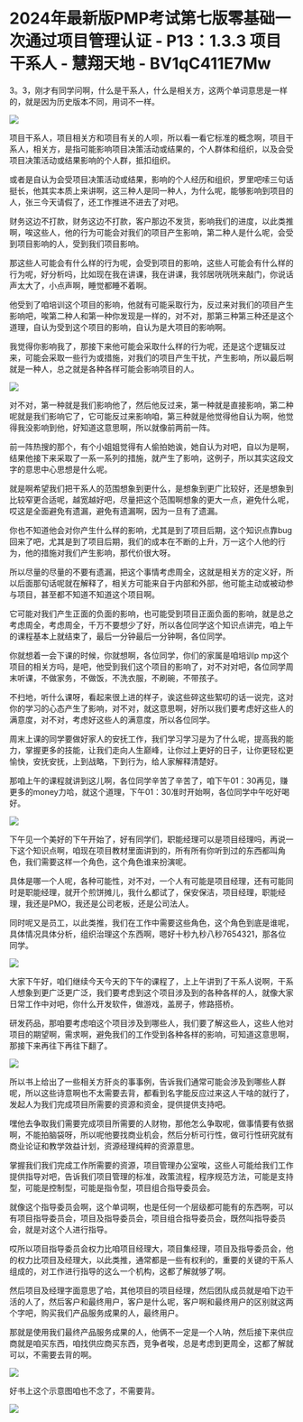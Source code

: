 # 2024年最新版PMP考试第七版零基础一次通过项目管理认证 - P13：1.3.3 项目干系人 - 慧翔天地 - BV1qC411E7Mw

3。3，刚才有同学问啊，什么是干系人，什么是相关方，这两个单词意思是一样的，就是因为历史版本不同，用词不一样。



![](img/1368e08d08b499e136ee9c993e80de93_1.png)

项目干系人，项目相关方和项目有关的人呗，所以看一看它标准的概念啊，项目干系人，相关方，是指可能影响项目决策活动或结果的，个人群体和组织，以及会受项目决策活动或结果影响的个人群，抵扣组织。

或者是自认为会受项目决策活动或结果，影响的个人经历和组织，罗里吧嗦三句话挺长，他其实本质上来讲啊，这三种人是同一种人，为什么呢，能够影响到项目的人，张三今天请假了，还工作推进不进去了对吧。

财务这边不打款，财务这边不打款，客户那边不发货，影响我们的进度，以此类推啊，唉这些人，他的行为可能会对我们的项目产生影响，第二种人是什么呢，会受到项目影响的人，受到我们项目影响。

那这些人可能会有什么样的行为呢，会受到项目的影响，这些人可能会有什么样的行为呢，好分析吗，比如现在我在讲课，我在讲课，我邻居咣咣咣来敲门，你说话声太大了，小点声啊，睡觉都睡不着啊。

他受到了咱培训这个项目的影响，他就有可能采取行为，反过来对我们的项目产生影响吧，唉第二种人和第一种你发现是一样的，对不对，那第三种第三种还是这个道理，自认为受到这个项目的影响，自认为是大项目的影响啊。

我觉得你影响我了，那接下来他可能会采取什么样的行为呢，还是这个逻辑反过来，可能会采取一些行为或措施，对我们的项目产生干扰，产生影响，所以最后啊就是一种人，总之就是各种各样可能会影响项目的人。



![](img/1368e08d08b499e136ee9c993e80de93_3.png)

对不对，第一种就是我们影响他了，然后他反过来，第一种就是直接影响，第二种呢就是我们影响它了，它可能反过来影响咱，第三种就是他觉得他自认为啊，他觉得我没影响到他，好知道这意思啊，所以就像前两前一阵。

前一阵热搜的那个，有个小姐姐觉得有人偷拍她诶，她自认为对吧，自以为是啊，结果他接下来采取了一系一系列的措施，就产生了影响，这例子，所以其实这段文字的意思中心思想是什么呢。

就是啊希望我们把干系人的范围想象到更什么，是想象到更广比较好，还是想象到比较窄更合适呢，越宽越好吧，尽量把这个范围啊想象的更大一点，避免什么呢，哎这是全面避免有遗漏，避免有遗漏啊，因为一旦有了遗漏。

你也不知道他会对你产生什么样的影响，尤其是到了项目后期，这个知识点靠bug回来了吧，尤其是到了项目后期，我们的成本在不断的上升，万一这个人他的行为，他的措施对我们产生影响，那代价很大呀。

所以尽量的尽量的不要有遗漏，把这个事情考虑周全，这就是相关方的定义好，所以后面那句话呢就在解释了，相关方可能来自于内部和外部，他可能主动或被动参与项目，甚至都不知道不知道这个项目啊。

它可能对我们产生正面的负面的影响，也可能受到项目正面负面的影响，就是总之考虑周全，考虑周全，千万不要想少了好，所以各位同学这个知识点讲完，咱上午的课程基本上就结束了，最后一分钟最后一分钟啊，各位同学。

你就想着一会下课的时候，你就想啊，各位同学，你们的家属是咱培训p mp这个项目的相关方吗，是吧，他受到我们这个项目的影响了，对不对对吧，各位同学周末听课，不做家务，不做饭，不洗衣服，不刷碗，不带孩子。

不扫地，听什么课呀，看起来很上进的样子，诶这些碎这些絮叨的话一说完，这对你的学习的心态产生了影响，对不对，就这意思啊，好所以我们要考虑好这些人的满意度，对不对，考虑好这些人的满意度，所以各位同学。

周末上课的同学要做好家人的安抚工作，我们学习学习是为了什么呢，提高我的能力，掌握更多的技能，让我们走向人生巅峰，让你过上更好的日子，让你更轻松更愉快，安抚安抚，上到战略，下到行为，给人家解释清楚好。

那咱上午的课程就讲到这儿啊，各位同学辛苦了辛苦了，咱下午01：30再见，赚更多的money力哈，就这个道理，下午01：30准时开始啊，各位同学中午吃好喝好。



![](img/1368e08d08b499e136ee9c993e80de93_5.png)

下午见一个美好的下午开始了，好有同学们，职能经理可以是项目经理吗，再说一下这个知识点啊，咱现在项目教材里面讲到的，所有所有你听到过的东西都叫角色，我们需要这样一个角色，这个角色谁来扮演呢。

具体是哪一个人呢，各种可能性，对不对，一个人有可能是项目经理，还有可能同时是职能经理，就开个煎饼摊儿，我什么都试了，保安保洁，项目经理，职能经理，我还是PMO，我还是公司老板，还是公司法人。

同时呢又是员工，以此类推，我们在工作中需要这些角色，这个角色到底是谁呢，具体情况具体分析，组织治理这个东西啊，嗯好十秒九秒八秒7654321，那各位同学。



![](img/1368e08d08b499e136ee9c993e80de93_7.png)

大家下午好，咱们继续今天今天的下午的课程了，上上午讲到了干系人说啊，干系人想象到更广泛更广泛，我们要考虑到这个项目涉及到的各种各样的人，就像大家日常工作中对吧，你什么开发软件，做游戏，盖房子，修路搭桥。

研发药品，那咱要考虑咱这个项目涉及到哪些人，我们要了解这些人，这些人他对项目的期望啊，需求啊，避免我们的工作受到各种各样的影响，可知道这意思啊，那接下来再往下再往下翻了。



![](img/1368e08d08b499e136ee9c993e80de93_9.png)

所以书上给出了一些相关方肝炎的事事例，告诉我们通常可能会涉及到哪些人群呢，所以这些诗意啊也不太需要去背，都看到名字能反应过来这人干啥的就行了，发起人为我们完成项目所需要的资源和资金，提供提供支持吧。

嘿他去争取我们需要完成项目所需要的人财物，那他怎么争取呢，做事情要有依据啊，不能拍脑袋呀，所以呢他要找商业机会，然后分析可行性，做可行性研究就有商业论证和教学效益计划，资源经理纯粹的资源意思。

掌握我们我们完成工作所需要的资源，项目管理办公室唉，这些人可能给我们工作提供指导对吧，告诉我们项目管理的标准，政策流程，程序规范方法，可能是支持型，可能是控制型，可能是指令型，项目组合指导委员会。

就像这个指导委员会啊，这个单词啊，也是任何一个层级都可能有的东西啊，可以有项目指导委员会，项目及指导委员会，项目组合指导委员会，既然叫指导委员会，就是对这个人进行指导。

哎所以项目指导委员会权力比咱项目经理大，项目集经理，项目及指导委员会，他的权力比项目及经理大，以此类推，通常都是一些有权利的，重要的关键的干系人组成的，对工作进行指导的这么一个机构，这都了解就够了啊。

然后项目及经理字面意思了哈，其他项目的项目经理，然后团队成员就是咱下边干活的人了，然后客户和最终用户，客户是什么呢，客户啊和最终用户的区别就这两个字吧，购买我们产品服务成果的人，最终用户。

那就是使用我们最终产品服务成果的人，他俩不一定是一个人呐，然后接下来供应商就是咱买东西，咱找供应商买东西，竞争者唉，总是考虑到更周全，这都了解就可以，不需要去背的啊。



![](img/1368e08d08b499e136ee9c993e80de93_11.png)

好书上这个示意图咱也不念了，不需要背。

![](img/1368e08d08b499e136ee9c993e80de93_13.png)